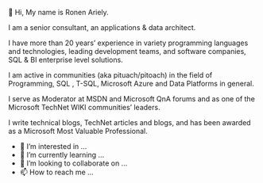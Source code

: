 👋 Hi, My name is Ronen Ariely.

I am a senior consultant, an applications & data architect. 

I have more than 20 years’ experience in variety programming languages and technologies, leading development teams, and software companies, SQL & BI enterprise level solutions. 

I am active in communities (aka pituach/pitoach) in the field of Programming, SQL , T-SQL, Microsoft Azure and Data Platforms in general. 

I serve as Moderator at MSDN and Microsoft QnA forums and as one of the Microsoft TechNet WIKI communities’ leaders. 

I write technical blogs, TechNet articles and blogs, and has been awarded as a Microsoft Most Valuable Professional. 

- 👀 I’m interested in ...
- 🌱 I’m currently learning ...
- 💞️ I’m looking to collaborate on ...
- 📫 How to reach me ...

<!---
pituach/pituach is a ✨ special ✨ repository because its `README.md` (this file) appears on your GitHub profile.
You can click the Preview link to take a look at your changes.
--->
